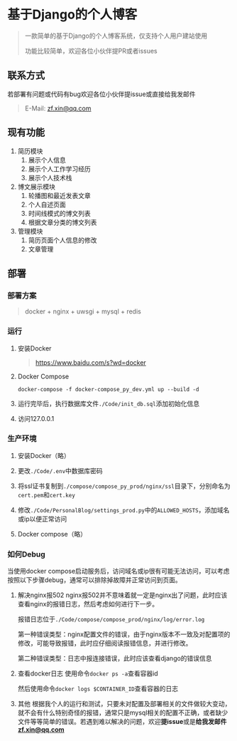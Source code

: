 # 基于Django的个人博客

> 一款简单的基于Django的个人博客系统，仅支持个人用户建站使用
> 
> 功能比较简单，欢迎各位小伙伴提PR或者issues

## 联系方式

若部署有问题或代码有bug欢迎各位小伙伴提issue或直接给我发邮件

> E-Mail: <a href="mailto:zf.xin@qq.com">zf.xin@qq.com</a>

## 现有功能

1. 简历模块
    1. 展示个人信息
    2. 展示个人工作学习经历
    3. 展示个人技术栈
2. 博文展示模块
    1. 轮播图和最近发表文章
    2. 个人自述页面
    3. 时间线模式的博文列表
    4. 根据文章分类的博文列表
3. 管理模块 
    1. 简历页面个人信息的修改
    2. 文章管理

## 部署

### 部署方案

> docker + nginx + uwsgi + mysql + redis

### 运行

1. 安装Docker

    > <https://www.baidu.com/s?wd=docker>

2. Docker Compose

    ```shell script
    docker-compose -f docker-compose_py_dev.yml up --build -d
    ```

3. 运行完毕后，执行数据库文件```./Code/init_db.sql```添加初始化信息

4. 访问127.0.0.1

### 生产环境

1. 安装Docker（略）

2. 更改```./Code/.env```中数据库密码

3. 将ssl证书复制到```./compose/compose_py_prod/nginx/ssl```目录下，分别命名为```cert.pem```和```cert.key```

4. 修改```./Code/PersonalBlog/settings_prod.py```中的```ALLOWED_HOSTS```，添加域名或ip以便正常访问

5. Docker compose（略）

### 如何Debug

当使用docker compose启动服务后，访问域名或ip很有可能无法访问，可以考虑按照以下步骤debug，通常可以排除掉故障并正常访问到页面。

1. 解决nginx报502
    nginx报502并不意味着就一定是nginx出了问题，此时应该查看nginx的报错日志，然后考虑如何进行下一步。

    报错日志位于```./Code/compose/compose_prod/nginx/log/error.log```

    第一种错误类型：nginx配置文件的错误，由于nginx版本不一致及对配置项的修改，可能导致报错，此时应仔细阅读报错信息，并进行修改。

    第二种错误类型：日志中报连接错误，此时应该查看django的错误信息

2. 查看docker日志
   使用命令```docker ps -a```查看容器id

   然后使用命令```docker logs $CONTAINER_ID```查看容器的日志

3. 其他
    根据我个人的运行和测试，只要未对配置及部署相关的文件做较大变动，就不会有什么特别奇怪的报错，通常只是mysql相关的配置不正确，或者缺少文件等等简单的错误。若遇到难以解决的问题，欢迎**提issue**或是**给我发邮件<a href="mailto:zf.xin@qq.com">zf.xin@qq.com</a>**

